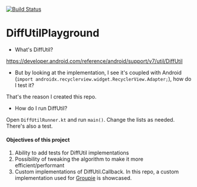 [![Build Status](https://travis-ci.org/ExpensiveBelly/DiffUtilPlayground.svg?branch=master)](https://travis-ci.org/ExpensiveBelly/DiffUtilPlayground)

# DiffUtilPlayground

- What's DiffUtil?

https://developer.android.com/reference/android/support/v7/util/DiffUtil

- But by looking at the implementation, I see it's coupled with 
Android (`import androidx.recyclerview.widget.RecyclerView.Adapter;`), how do I test it?

That's the reason I created this repo.

- How do I run DiffUtil?

Open `DiffUtilRunner.kt` and run `main()`. Change the lists as needed. There's also a test. 

#### Objectives of this project

1. Ability to add tests for DiffUtil implementations
2. Possibility of tweaking the algorithm to make it more efficient/performant
3. Custom implementations of DiffUtil.Callback. In this repo, a custom implementation used
for [Groupie]((https://github.com/lisawray/groupie)) is showcased.